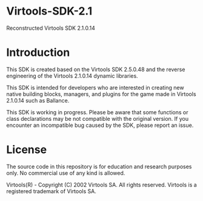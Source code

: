 # Virtools-SDK-2.1

Reconstructed Virtools SDK 2.1.0.14

# Introduction

This SDK is created based on the Virtools SDK 2.5.0.48 and the reverse engineering of the Virtools 2.1.0.14 dynamic libraries. 

This SDK is intended for developers who are interested in creating new native building blocks, managers, and plugins for the game made in Virtools 2.1.0.14 such as Ballance. 

This SDK is working in progress. Please be aware that some functions or class declarations may be not compatible with the original version. If you encounter an incompatible bug caused by the SDK, please report an issue.

# License

The source code in this repository is for education and research purposes only. No commercial use of any kind is allowed.

Virtools(R) - Copyright (C) 2002 Virtools SA. All rights reserved. Virtools is a registered trademark of Virtools SA.
